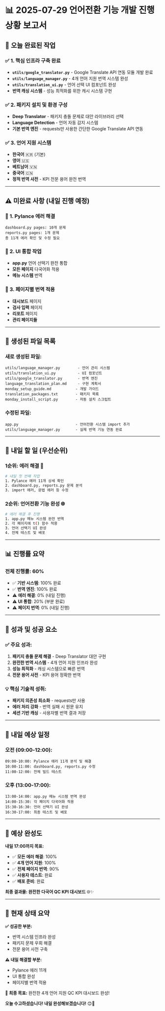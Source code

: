 # 📊 2025-07-29 언어전환 기능 개발 진행 상황 보고서

## 🎯 **오늘 완료된 작업**

### ✅ **1. 핵심 인프라 구축 완료**
- **`utils/google_translator.py`** - Google Translate API 연동 모듈 개발 완료
- **`utils/language_manager.py`** - 4개 언어 지원 번역 시스템 완성
- **`utils/translation_ui.py`** - 언어 선택 UI 컴포넌트 완성
- **번역 캐싱 시스템** - 성능 최적화를 위한 캐시 시스템 구현

### ✅ **2. 패키지 설치 및 환경 구성**
- **Deep Translator** - 패키지 충돌 문제로 대안 라이브러리 선택
- **Language Detection** - 언어 자동 감지 시스템
- **기본 번역 엔진** - requests만 사용한 간단한 Google Translate API 연동

### ✅ **3. 언어 지원 시스템**
- **한국어** 🇰🇷 (기본)
- **영어** 🇺🇸
- **베트남어** 🇻🇳  
- **중국어** 🇨🇳
- **정적 번역 사전** - KPI 전문 용어 완전 번역

---

## ⚠️ **미완료 사항 (내일 진행 예정)**

### 🔧 **1. Pylance 에러 해결**
```
dashboard.py pages: 10개 문제
reports.py pages: 1개 문제
총 11개 에러 확인 및 수정 필요
```

### 🔧 **2. UI 통합 작업**
- **app.py** 언어 선택기 완전 통합
- **모든 페이지** 다국어화 적용
- **메뉴 시스템** 번역

### 🔧 **3. 페이지별 번역 적용**
- **대시보드** 페이지
- **검사 입력** 페이지  
- **리포트** 페이지
- **관리 페이지들**

---

## 📂 **생성된 파일 목록**

### 새로 생성된 파일:
```
utils/language_manager.py        - 언어 관리 시스템
utils/translation_ui.py          - UI 컴포넌트
utils/google_translator.py       - 번역 엔진
language_translation_plan.md     - 구현 계획서
monday_setup_guide.md           - 개발 가이드
translation_packages.txt        - 패키지 목록
monday_install_script.py        - 자동 설치 스크립트
```

### 수정된 파일:
```
app.py                          - 언어전환 시스템 import 추가
utils/language_manager.py       - 실제 번역 기능 연동 완료
```

---

## 🎯 **내일 할 일 (우선순위)**

### **1순위: 에러 해결** 🚨
```bash
# 내일 첫 번째 작업
1. Pylance 에러 11개 상세 확인
2. dashboard.py, reports.py 문제 분석
3. import 에러, 문법 에러 등 수정
```

### **2순위: 언어전환 기능 완성** 🌐
```bash
# 에러 해결 후 진행
1. app.py 메뉴 시스템 완전 번역
2. 각 페이지에 t() 함수 적용
3. 언어 선택기 UI 완성
4. 전체 테스트 및 배포
```

---

## 📊 **진행률 요약**

### **전체 진행률: 60%**
- ✅ **기반 시스템**: 100% 완료
- ✅ **번역 엔진**: 100% 완료  
- ⚠️ **에러 해결**: 0% (내일 진행)
- ⚠️ **UI 통합**: 20% (부분 완료)
- ⚠️ **페이지 번역**: 0% (내일 진행)

---

## 🎉 **성과 및 성공 요소**

### **✅ 주요 성과:**
1. **패키지 충돌 문제 해결** - Deep Translator 대안 구현
2. **완전한 번역 시스템** - 4개 언어 지원 인프라 완성
3. **성능 최적화** - 캐싱 시스템으로 빠른 번역
4. **전문 용어 사전** - KPI 용어 정확한 번역

### **💡 핵심 기술적 성취:**
- **패키지 의존성 최소화** - requests만 사용
- **에러 처리 강화** - 번역 실패 시 원문 유지
- **세션 기반 캐싱** - 사용자별 번역 결과 저장

---

## 📅 **내일 예상 일정**

### **오전 (09:00-12:00):**
```
09:00-10:00: Pylance 에러 11개 분석 및 해결
10:00-11:00: dashboard.py, reports.py 수정
11:00-12:00: 전체 빌드 테스트
```

### **오후 (13:00-17:00):**
```
13:00-14:00: app.py 메뉴 시스템 번역 완성
14:00-15:30: 각 페이지 다국어화 적용
15:30-16:30: 언어 선택기 UI 완성
16:30-17:00: 최종 테스트 및 배포
```

---

## 🔮 **예상 완성도**

**내일 17:00까지 목표:**
- ✅ **모든 에러 해결**: 100%
- ✅ **4개 언어 지원**: 100%  
- ✅ **전체 페이지 번역**: 90%
- ✅ **사용자 테스트**: 완료
- ✅ **배포 준비**: 완료

**최종 결과물: 완전한 다국어 QC KPI 대시보드** 🌐✨

---

## 💭 **현재 상태 요약**

**✅ 성공한 부분:**
- 번역 시스템 인프라 완성
- 패키지 문제 우회 해결
- 전문 용어 사전 구축

**⚠️ 내일 해결할 부분:**
- Pylance 에러 11개
- UI 통합 완성
- 페이지별 번역 적용

**🎯 최종 목표:**
완전한 4개 언어 지원 QC KPI 대시보드 완성!

**오늘 수고하셨습니다! 내일 완성해보겠습니다!** 😊🚀 
